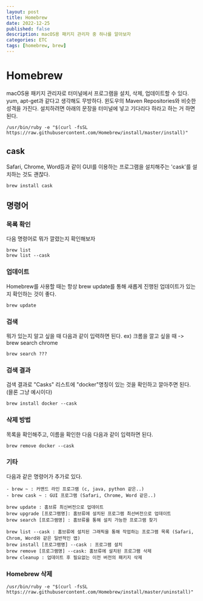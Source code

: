 ```yaml
---
layout: post
title: Homebrew
date: 2022-12-25
published: false
description: macOS용 패키지 관리자 중 하나를 알아보자
categories: ETC
tags: [homebrew, brew]
---
```

# Homebrew
macOS용 패키지 관리자로 터미널에서 프로그램을 설치, 삭제, 업데이트할 수 있다. yum, apt-get과 같다고 생각해도 무방하다. 윈도우의 Maven Repositories와 비슷한 성격을 가진다. 설치하려면 아래의 문장을 터미널에 넣고 기다리다 하라고 하는 거 하면 된다.
```
/usr/bin/ruby -e "$(curl -fsSL https://raw.githubusercontent.com/Homebrew/install/master/install)"
```

## cask
Safari, Chrome, Word등과 같이 GUI를 이용하는 프로그램을 설치해주는 'cask'를 설치하는 것도 괜찮다.
```
brew install cask
```

## 명령어
### 목록 확인
다음 명령어로 뭐가 깔렸는지 확인해보자
```
brew list
brew list --cask
```

### 업데이트
Homebrew를 사용할 때는 항상 brew update를 통해 새롭게 진행된 업데이트가 있는지 확인하는 것이 좋다.
```
brew update
```

### 검색
뭐가 있는지 알고 싶을 때 다음과 같이 입력하면 된다. ex) 크롬을 깔고 싶을 때 -> brew search chrome
```
brew search ???
```

### 검색 결과
검색 결과로 "Casks" 리스트에 "docker"명칭이 있는 것을 확인하고 깔아주면 된다.(믈론 그냥 예시이다)
```
brew install docker --cask
```

### 삭제 방법
목록을 확인해주고, 이름을 확인한 다음 다음과 같이 입력하면 된다.
```
brew remove docker --cask
```

### 기타
다음과 같은 명령어가 추가로 있다.
```
- brew ~ : 커맨드 라인 프로그램 (c, java, python 같은..)
- brew cask ~ : GUI 프로그램 (Safari, Chrome, Word 같은..)

brew update : 홈브류 최신버전으로 업데이트
brew upgrade [프로그램명]: 홈브류에 설치된 프로그램 최선버전으로 업데이트
brew search [프로그램명] : 홈브류를 통해 설치 가능한 프로그램 찾기

brew list --cask : 홈브류에 설치된 그래픽을 통해 작업하는 프로그램 목록 (Safari, Chrom, Word와 같은 일반적인 앱)
brew install [프로그램명] --cask : 프로그램 설치
brew remove [프로그램명] --cask: 홈브류에 설치된 프로그램 삭제
brew cleanup : 업데이트 후 필요없는 이전 버전의 패키지 삭제
```

### Homebrew 삭제
```
/usr/bin/ruby -e "$(curl -fsSL https://raw.githubusercontent.com/Homebrew/install/master/uninstall)"
```

